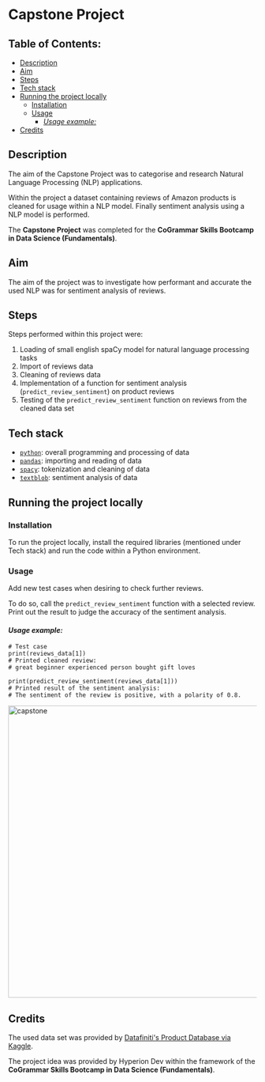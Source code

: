 # Capstone Project

## Table of Contents:

- [Description](#description)
- [Aim](#aim)
- [Steps](#steps)
- [Tech stack](#tech-stack)
- [Running the project locally](#running-the-project-locally)
  * [Installation](#installation)
  * [Usage](#usage)
    + [_Usage example:_](#-usage-example--)
- [Credits](#credits)


## Description

The aim of the Capstone Project was to categorise and research Natural Language Processing (NLP) applications.

Within the project a dataset containing reviews of Amazon products is cleaned for usage within a NLP model.
Finally sentiment analysis using a NLP model is performed.

The **Capstone Project** was completed for the **CoGrammar Skills Bootcamp in Data Science (Fundamentals)**.

## Aim

The aim of the project was to investigate how performant and accurate the used NLP was for
sentiment analysis of reviews.


## Steps

Steps performed within this project were:

1. Loading of small english spaCy model for natural language processing tasks
2. Import of reviews data
3. Cleaning of reviews data
4. Implementation of a function for sentiment analysis (`predict_review_sentiment`) on product reviews
5. Testing of the `predict_review_sentiment` function on reviews from the cleaned data set


## Tech stack

- [`python`](https://www.python.org/): overall programming and processing of data
- [`pandas`](https://pandas.pydata.org/): importing and reading of data
- [`spacy`](https://spacy.io/): tokenization and cleaning of data
- [`textblob`](https://textblob.readthedocs.io/en/dev/): sentiment analysis of data


## Running the project locally

### Installation

To run the project locally, install the required libraries (mentioned under Tech stack)
and run the code within a Python environment.

### Usage

Add new test cases when desiring to check further reviews.

To do so, call the `predict_review_sentiment` function with a selected review.
Print out the result to judge the accuracy of the sentiment analysis.

#### _Usage example:_

```
# Test case
print(reviews_data[1])
# Printed cleaned review:
# great beginner experienced person bought gift loves

print(predict_review_sentiment(reviews_data[1]))
# Printed result of the sentiment analysis:
# The sentiment of the review is positive, with a polarity of 0.8.
```

<img width="591" alt="capstone" src="https://github.com/BeauClancy/finalCapstone/assets/82422556/d04fc290-eb4c-4a05-884d-c7636cc52bbc">


## Credits

The used data set was provided by [Datafiniti's Product Database via Kaggle](https://www.kaggle.com/datasets/datafiniti/consumer-reviews-of-amazon-products).

The project idea was provided by Hyperion Dev within the framework of the
**CoGrammar Skills Bootcamp in Data Science (Fundamentals)**.
